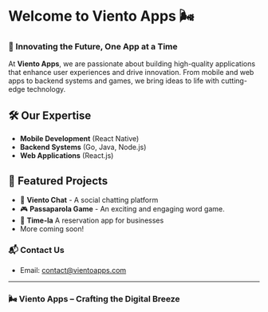 # Welcome to Viento Apps 🌬️

### 🚀 Innovating the Future, One App at a Time

At **Viento Apps**, we are passionate about building high-quality applications that enhance user experiences and drive innovation. From mobile and web apps to backend systems and games, we bring ideas to life with cutting-edge technology.

## 🛠 Our Expertise
- **Mobile Development** (React Native)
- **Backend Systems** (Go, Java, Node.js)
- **Web Applications** (React.js)

## 🌟 Featured Projects
- 🚀 **Viento Chat** - A social chatting platform
- 🎮 **Passaparola Game** - An exciting and engaging word game.
- 🚀 **Time-la** A reservation app for businesses
- More coming soon!


### 📬 Contact Us
- Email: [contact@vientoapps.com](mailto:viento.app@gmail.com)

---
### 🌬️ **Viento Apps – Crafting the Digital Breeze**
